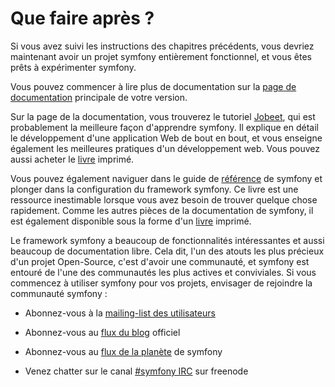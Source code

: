 Que faire après ?
============

Si vous avez suivi les instructions des chapitres précédents, vous devriez
maintenant avoir un projet symfony entièrement fonctionnel, et vous êtes prêts
à expérimenter symfony.

Vous pouvez commencer à lire plus de documentation sur la
[page de documentation](http://www.symfony-project.org/doc/1_4/) principale de votre version.

Sur la page de la documentation, vous trouverez le tutoriel
[Jobeet](http://www.symfony-project.org/jobeet/1_4/Doctrine/en/),
qui est probablement la meilleure façon d'apprendre symfony. Il explique en détail
le développement d'une application Web de bout en bout, et vous enseigne également
les meilleures pratiques d'un développement web. Vous pouvez aussi acheter le
[livre](http://www.amazon.com/gp/product/2918390062?ie=UTF8&tag=symfonyprojec-20&linkCode=as2&camp=1789&creative=390957&creativeASIN=2918390062) imprimé.

Vous pouvez également naviguer dans le guide de
[référence](http://www.symfony-project.org/reference/1_4/en/) de symfony et plonger
dans la configuration du framework symfony. Ce livre est une ressource inestimable
lorsque vous avez besoin de trouver quelque chose rapidement. Comme les autres pièces de
la documentation de symfony, il est également disponible sous la forme d'un
[livre](http://www.amazon.com/gp/product/2918390054?ie=UTF8&tag=symfonyprojec-20&linkCode=as2&camp=1789&creative=9325&creativeASIN=2918390054) imprimé.

Le framework symfony a beaucoup de fonctionnalités intéressantes et aussi beaucoup
de documentation libre. Cela dit, l'un des atouts les plus précieux d'un projet Open-Source,
c'est d'avoir une communauté, et symfony est entouré de l'une des communautés les plus actives et
conviviales. Si vous commencez à utiliser symfony pour vos projets,
envisager de rejoindre la communauté symfony :

  * Abonnez-vous à la [mailing-list des utilisateurs](http://groups.google.com/group/symfony-users)

  * Abonnez-vous au [flux du blog](http://feeds.feedburner.com/symfony/blog) officiel

  * Abonnez-vous au [flux de la planète](http://feeds.feedburner.com/symfony/planet) de symfony

  * Venez chatter sur le canal [#symfony IRC](irc://irc.freenode.net/symfony)
    sur freenode
